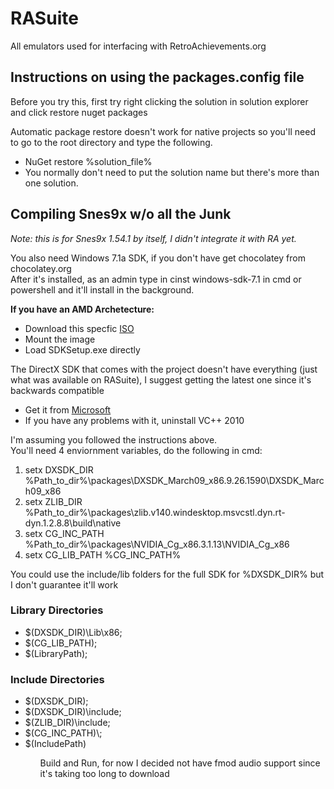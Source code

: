 RASuite
=======

All emulators used for interfacing with RetroAchievements.org


<h2>Instructions on using the packages.config file</h2>
<p>Before you try this, first try right clicking the solution in solution explorer and click restore nuget packages</p>
<p>Automatic package restore doesn't work for native projects so you'll need to go to the root directory and type the following.</p>
<ul>
	<li>NuGet restore %solution_file%</li>
	<li>You normally don't need to put the solution name but there's more than one solution.</li>
</ul>


<h2>Compiling Snes9x w/o all the Junk </h2>
<p><i>Note: this is for Snes9x 1.54.1 by itself, I didn't integrate it with RA yet.</i></p>

<p>
	You also need Windows 7.1a SDK, if you don't have get chocolatey from chocolatey.org<br />
	After it's installed, as an admin type in cinst windows-sdk-7.1 in cmd or powershell and it'll install in the background.<br />
</p>

<p><strong>If you have an AMD Archetecture:</strong></p>
<ul>
	<li>Download this specfic <a href="http://download.microsoft.com/download/F/1/0/F10113F5-B750-4969-A255-274341AC6BCE/GRMSDKX_EN_DVD.iso">ISO</a></li>
	<li>Mount the image</li>
	<li>Load SDKSetup.exe directly</li>
</ul>


<p>The DirectX SDK that comes with the project doesn't have everything (just what was available on RASuite), I suggest getting the latest one since it's backwards compatible</p>
<ul>
	<li>Get it from <a href="https://download.microsoft.com/download/A/E/7/AE743F1F-632B-4809-87A9-AA1BB3458E31/DXSDK_Jun10.exe" >Microsoft</a></li>
	<li>If you have any problems with it, uninstall VC++ 2010</li>
</ul>


<p>
	I'm assuming you followed the instructions above.<br />
	You'll need 4 enviornment variables, do the following in cmd:
</p>
<ol>
	<li>setx DXSDK_DIR %Path_to_dir%\packages\DXSDK_March09_x86.9.26.1590\DXSDK_March09_x86</li>
	<li>setx ZLIB_DIR %Path_to_dir%\packages\zlib.v140.windesktop.msvcstl.dyn.rt-dyn.1.2.8.8\build\native</li>
	<li>setx CG_INC_PATH %Path_to_dir%\packages\NVIDIA_Cg_x86.3.1.13\NVIDIA_Cg_x86</li>
	<li>setx CG_LIB_PATH %CG_INC_PATH%</li>
</ol>
<p>You could use the include/lib folders for the full SDK for %DXSDK_DIR% but I don't guarantee it'll work</p>

<h3>Library Directories</h3>
<ul>
	<li>$(DXSDK_DIR)\Lib\x86;</li>
	<li>$(CG_LIB_PATH);</li>
	<li>$(LibraryPath);</li>
</ul>

<h3>Include Directories</h3>
<ul>
	<li>$(DXSDK_DIR);</li>
	<li>$(DXSDK_DIR)\include;</li>
	<li>$(ZLIB_DIR)\include;</li>
	<li>$(CG_INC_PATH)\;</li>
	<li>$(IncludePath)</li>
<ul>

Build and Run, for now I decided not have fmod audio support since it's taking too long to download
